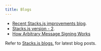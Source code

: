 ```yaml
---
title: Blogs
---
```


* [Recent Stacks.js improvements blog](https://www.hiro.so/blog/taking-a-look-at-recent-stacks-js-improvements).
* [Stacks.js version - 2](https://www.hiro.so/blog/stack-js-version-2-what-you-should-know).
* [How Arbitrary Message Signing Works](https://www.hiro.so/blog/how-arbitrary-message-signing-works-in-the-hiro-wallet)

Refer to [Stacks.js blogs.](https://www.hiro.so/search?query=Stacks.js) for latest blog posts.
